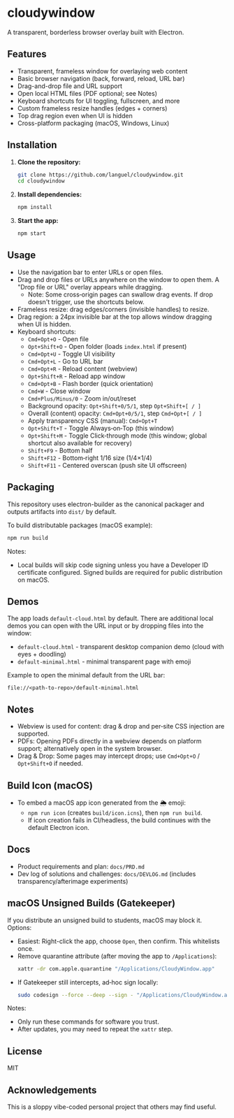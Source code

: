 # cloudywindow

A transparent, borderless browser overlay built with Electron.

## Features
- Transparent, frameless window for overlaying web content
- Basic browser navigation (back, forward, reload, URL bar)
- Drag-and-drop file and URL support
- Open local HTML files (PDF optional; see Notes)
- Keyboard shortcuts for UI toggling, fullscreen, and more
- Custom frameless resize handles (edges + corners)
- Top drag region even when UI is hidden
- Cross-platform packaging (macOS, Windows, Linux)

## Installation

1. **Clone the repository:**
   ```sh
   git clone https://github.com/languel/cloudywindow.git
   cd cloudywindow
   ```
2. **Install dependencies:**
   ```sh
   npm install
   ```
3. **Start the app:**
   ```sh
   npm start
   ```

## Usage
- Use the navigation bar to enter URLs or open files.
- Drag and drop files or URLs anywhere on the window to open them. A "Drop file or URL" overlay appears while dragging.
  - Note: Some cross‑origin pages can swallow drag events. If drop doesn't trigger, use the shortcuts below.
- Frameless resize: drag edges/corners (invisible handles) to resize.
- Drag region: a 24px invisible bar at the top allows window dragging when UI is hidden.
- Keyboard shortcuts:
  - `Cmd+Opt+O` - Open file
  - `Opt+Shift+O` - Open folder (loads `index.html` if present)
  - `Cmd+Opt+U` - Toggle UI visibility
  - `Cmd+Opt+L` - Go to URL bar
  - `Cmd+Opt+R` - Reload content (webview)
  - `Opt+Shift+R` - Reload app window
  - `Cmd+Opt+B` - Flash border (quick orientation)
  - `Cmd+W` - Close window
  - `Cmd+Plus/Minus/0` - Zoom in/out/reset
  - Background opacity: `Opt+Shift+0/5/1`, step `Opt+Shift+[ / ]`
  - Overall (content) opacity: `Cmd+Opt+0/5/1`, step `Cmd+Opt+[ / ]`
  - Apply transparency CSS (manual): `Cmd+Opt+T`
  - `Opt+Shift+T` - Toggle Always‑on‑Top (this window)
  - `Opt+Shift+M` - Toggle Click‑through mode (this window; global shortcut also available for recovery)
  - `Shift+F9` - Bottom half
  - `Shift+F12` - Bottom‑right 1/16 size (1/4×1/4)
  - `Shift+F11` - Centered overscan (push site UI offscreen)

## Packaging
This repository uses electron-builder as the canonical packager and outputs artifacts into `dist/` by default.

To build distributable packages (macOS example):
```sh
npm run build
```

Notes:
- Local builds will skip code signing unless you have a Developer ID certificate configured. Signed builds are required for public distribution on macOS.

## Demos
The app loads `default-cloud.html` by default. There are additional local demos you can open with the URL input or by dropping files into the window:

- `default-cloud.html` - transparent desktop companion demo (cloud with eyes + doodling)
- `default-minimal.html` - minimal transparent page with emoji

Example to open the minimal default from the URL bar:
```
file://<path-to-repo>/default-minimal.html
```

## Notes
- Webview is used for content: drag & drop and per‑site CSS injection are supported.
- PDFs: Opening PDFs directly in a webview depends on platform support; alternatively open in the system browser.
- Drag & Drop: Some pages may intercept drops; use `Cmd+Opt+O` / `Opt+Shift+O` if needed.

## Build Icon (macOS)
- To embed a macOS app icon generated from the 🌦️ emoji:
  - `npm run icon` (creates `build/icon.icns`), then `npm run build`.
  - If icon creation fails in CI/headless, the build continues with the default Electron icon.

## Docs
- Product requirements and plan: `docs/PRD.md`
- Dev log of solutions and challenges: `docs/DEVLOG.md` (includes transparency/afterimage experiments)

## macOS Unsigned Builds (Gatekeeper)
If you distribute an unsigned build to students, macOS may block it. Options:

- Easiest: Right-click the app, choose `Open`, then confirm. This whitelists once.
- Remove quarantine attribute (after moving the app to `/Applications`):
  ```sh
  xattr -dr com.apple.quarantine "/Applications/CloudyWindow.app"
  ```
- If Gatekeeper still intercepts, ad‑hoc sign locally:
  ```sh
  sudo codesign --force --deep --sign - "/Applications/CloudyWindow.app"
  ```

Notes:
- Only run these commands for software you trust.
- After updates, you may need to repeat the `xattr` step.

## License
MIT

## Acknowledgements
This is a sloppy vibe-coded personal project that others may find useful. 
